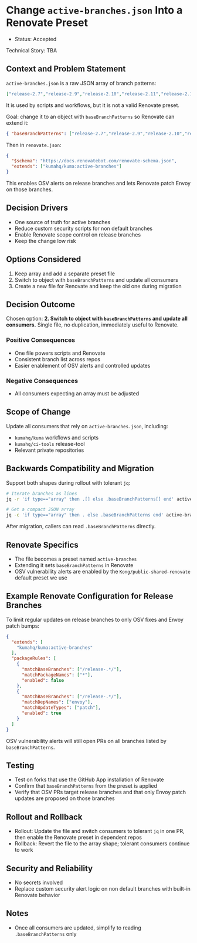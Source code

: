 # Change `active-branches.json` Into a Renovate Preset

* Status: Accepted

Technical Story: TBA

## Context and Problem Statement

`active-branches.json` is a raw JSON array of branch patterns:

```json
["release-2.7","release-2.9","release-2.10","release-2.11","release-2.12","master"]
```

It is used by scripts and workflows, but it is not a valid Renovate preset.

Goal: change it to an object with `baseBranchPatterns` so Renovate can extend it:

```json
{ "baseBranchPatterns": ["release-2.7","release-2.9","release-2.10","release-2.11","release-2.12","master"] }
```

Then in `renovate.json`:

```json
{
  "$schema": "https://docs.renovatebot.com/renovate-schema.json",
  "extends": ["kumahq/kuma:active-branches"]
}
```

This enables OSV alerts on release branches and lets Renovate patch Envoy on those branches.

## Decision Drivers

* One source of truth for active branches
* Reduce custom security scripts for non default branches
* Enable Renovate scope control on release branches
* Keep the change low risk

## Options Considered

1. Keep array and add a separate preset file
2. Switch to object with `baseBranchPatterns` and update all consumers
3. Create a new file for Renovate and keep the old one during migration

## Decision Outcome

Chosen option: **2. Switch to object with `baseBranchPatterns` and update all consumers.**
Single file, no duplication, immediately useful to Renovate.

### Positive Consequences

* One file powers scripts and Renovate
* Consistent branch list across repos
* Easier enablement of OSV alerts and controlled updates

### Negative Consequences

* All consumers expecting an array must be adjusted

## Scope of Change

Update all consumers that rely on `active-branches.json`, including:

* `kumahq/kuma` workflows and scripts
* `kumahq/ci-tools` release-tool
* Relevant private repositories

## Backwards Compatibility and Migration

Support both shapes during rollout with tolerant `jq`:

```bash
# Iterate branches as lines
jq -r 'if type=="array" then .[] else .baseBranchPatterns[] end' active-branches.json

# Get a compact JSON array
jq -c 'if type=="array" then . else .baseBranchPatterns end' active-branches.json
```

After migration, callers can read `.baseBranchPatterns` directly.

## Renovate Specifics

* The file becomes a preset named `active-branches`
* Extending it sets `baseBranchPatterns` in Renovate
* OSV vulnerability alerts are enabled by the `Kong/public-shared-renovate` default preset we use

## Example Renovate Configuration for Release Branches

To limit regular updates on release branches to only OSV fixes and Envoy patch bumps:

```json
{
  "extends": [
    "kumahq/kuma:active-branches"
  ],
  "packageRules": [
    {
      "matchBaseBranches": ["/release-.*/"],
      "matchPackageNames": ["*"],
      "enabled": false
    },
    {
      "matchBaseBranches": ["/release-.*/"],
      "matchDepNames": ["envoy"],
      "matchUpdateTypes": ["patch"],
      "enabled": true
    }
  ]
}
```

OSV vulnerability alerts will still open PRs on all branches listed by `baseBranchPatterns`.

## Testing

* Test on forks that use the GitHub App installation of Renovate
* Confirm that `baseBranchPatterns` from the preset is applied
* Verify that OSV PRs target release branches and that only Envoy patch updates are proposed on those branches

## Rollout and Rollback

* Rollout: Update the file and switch consumers to tolerant `jq` in one PR, then enable the Renovate preset in dependent repos
* Rollback: Revert the file to the array shape; tolerant consumers continue to work

## Security and Reliability

* No secrets involved
* Replace custom security alert logic on non default branches with built-in Renovate behavior

## Notes

* Once all consumers are updated, simplify to reading `.baseBranchPatterns` only

